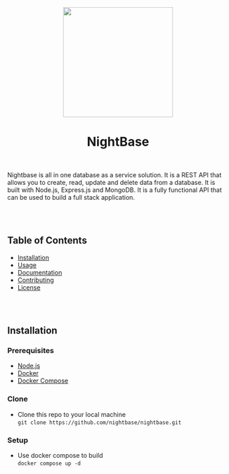 <div align="center">
    <img src="https://i.imgur.com/lIyPUA9.png" width="250" height="250"/>
</div>

<div align="center">
    <h1>NightBase</h1>
</div>
<br>

Nightbase is all in one database as a service solution. It is a REST API that allows you to create, read, update and delete data from a database. It is built with Node.js, Express.js and MongoDB. It is a fully functional API that can be used to build a full stack application.

<br><br>

## Table of Contents

- [Installation](#installation)
- [Usage](#usage)
- [Documentation](#documentation)
- [Contributing](#contributing)
- [License](#license)

<br><br>

## Installation

### Prerequisites

- [Node.js](https://nodejs.org/en/)
- [Docker](https://www.docker.com/)
- [Docker Compose](https://docs.docker.com/compose/)

### Clone

- Clone this repo to your local machine <br>
```git clone https://github.com/nightbase/nightbase.git ```

### Setup

- Use docker compose to build <br>
```docker compose up -d```


<br><br>

[#license]: https://github.com/NightBase/NightBase/blob/main/LICENSE